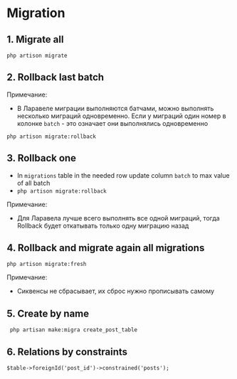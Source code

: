 # Migration

## 1. Migrate all

`php artison migrate`

## 2. Rollback last batch
Примечание:

- В Ларавеле миграции выполняются батчами, можно выполнять несколько миграций одновременно. Если у миграций один номер в колонке `batch` - это означает они выполнялись одновременно

`php artison migrate:rollback`

## 3. Rollback one

- In `migrations` table in the needed row update column `batch` to max value of all batch
- `php artison migrate:rollback`

Примечание:

- Для Ларавела лучше всего выполнять все одной миграций, тогда Rollback будет откатывать только одну миграцию назад

## 4. Rollback and migrate again all migrations

`php artison migrate:fresh`

Примечание:

- Сиквенсы не сбрасывает, их сброс нужно прописывать самому

## 5. Create by name

` php artisan make:migra create_post_table`

## 6. Relations by constraints

`$table->foreignId('post_id')->constrained('posts');`
